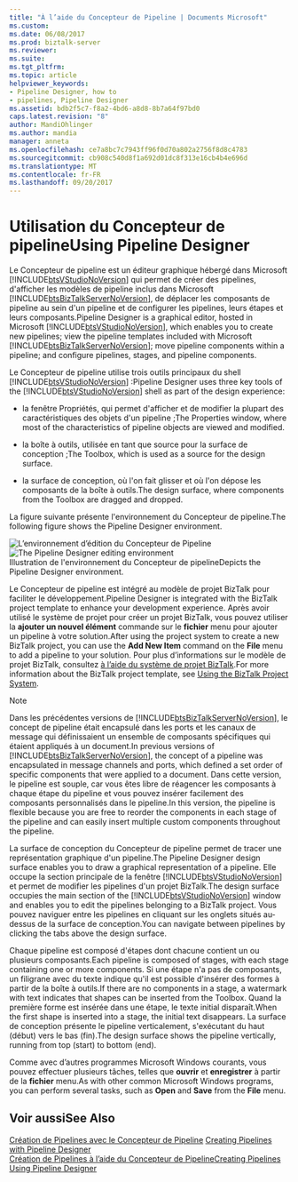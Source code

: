 ```yaml
---
title: "À l’aide du Concepteur de Pipeline | Documents Microsoft"
ms.custom: 
ms.date: 06/08/2017
ms.prod: biztalk-server
ms.reviewer: 
ms.suite: 
ms.tgt_pltfrm: 
ms.topic: article
helpviewer_keywords:
- Pipeline Designer, how to
- pipelines, Pipeline Designer
ms.assetid: bdb2f5c7-f8a2-4bd6-a8d8-8b7a64f97bd0
caps.latest.revision: "8"
author: MandiOhlinger
ms.author: mandia
manager: anneta
ms.openlocfilehash: ce7a8bc7c7943ff96f0d70a802a2756f8d8c4783
ms.sourcegitcommit: cb908c540d8f1a692d01dc8f313e16cb4b4e696d
ms.translationtype: MT
ms.contentlocale: fr-FR
ms.lasthandoff: 09/20/2017
---
```

# <a name="using-pipeline-designer"></a><span data-ttu-id="99de1-102">Utilisation du Concepteur de pipeline</span><span class="sxs-lookup"><span data-stu-id="99de1-102">Using Pipeline Designer</span></span>
<span data-ttu-id="99de1-103">Le Concepteur de pipeline est un éditeur graphique hébergé dans Microsoft [!INCLUDE[btsVStudioNoVersion](../includes/btsvstudionoversion-md.md)] qui permet de créer des pipelines, d'afficher les modèles de pipeline inclus dans Microsoft [!INCLUDE[btsBizTalkServerNoVersion](../includes/btsbiztalkservernoversion-md.md)], de déplacer les composants de pipeline au sein d'un pipeline et de configurer les pipelines, leurs étapes et leurs composants.</span><span class="sxs-lookup"><span data-stu-id="99de1-103">Pipeline Designer is a graphical editor, hosted in Microsoft [!INCLUDE[btsVStudioNoVersion](../includes/btsvstudionoversion-md.md)], which enables you to create new pipelines; view the pipeline templates included with Microsoft [!INCLUDE[btsBizTalkServerNoVersion](../includes/btsbiztalkservernoversion-md.md)]; move pipeline components within a pipeline; and configure pipelines, stages, and pipeline components.</span></span>  
  
 <span data-ttu-id="99de1-104">Le Concepteur de pipeline utilise trois outils principaux du shell [!INCLUDE[btsVStudioNoVersion](../includes/btsvstudionoversion-md.md)] :</span><span class="sxs-lookup"><span data-stu-id="99de1-104">Pipeline Designer uses three key tools of the [!INCLUDE[btsVStudioNoVersion](../includes/btsvstudionoversion-md.md)] shell as part of the design experience:</span></span>  
  
-   <span data-ttu-id="99de1-105">la fenêtre Propriétés, qui permet d'afficher et de modifier la plupart des caractéristiques des objets d'un pipeline ;</span><span class="sxs-lookup"><span data-stu-id="99de1-105">The Properties window, where most of the characteristics of pipeline objects are viewed and modified.</span></span>  
  
-   <span data-ttu-id="99de1-106">la boîte à outils, utilisée en tant que source pour la surface de conception ;</span><span class="sxs-lookup"><span data-stu-id="99de1-106">The Toolbox, which is used as a source for the design surface.</span></span>  
  
-   <span data-ttu-id="99de1-107">la surface de conception, où l'on fait glisser et où l'on dépose les composants de la boîte à outils.</span><span class="sxs-lookup"><span data-stu-id="99de1-107">The design surface, where components from the Toolbox are dragged and dropped.</span></span>  
  
 <span data-ttu-id="99de1-108">La figure suivante présente l'environnement du Concepteur de pipeline.</span><span class="sxs-lookup"><span data-stu-id="99de1-108">The following figure shows the Pipeline Designer environment.</span></span>  
  
 <span data-ttu-id="99de1-109">![L’environnement d’édition du Concepteur de Pipeline](../core/media/ebiz-prog-usepipe.gif "ebiz_prog_usepipe")</span><span class="sxs-lookup"><span data-stu-id="99de1-109">![The Pipeline Designer editing environment](../core/media/ebiz-prog-usepipe.gif "ebiz_prog_usepipe")</span></span>  
<span data-ttu-id="99de1-110">Illustration de l'environnement du Concepteur de pipeline</span><span class="sxs-lookup"><span data-stu-id="99de1-110">Depicts the Pipeline Designer environment.</span></span>  
  
 <span data-ttu-id="99de1-111">Le Concepteur de pipeline est intégré au modèle de projet BizTalk pour faciliter le développement.</span><span class="sxs-lookup"><span data-stu-id="99de1-111">Pipeline Designer is integrated with the BizTalk project template to enhance your development experience.</span></span> <span data-ttu-id="99de1-112">Après avoir utilisé le système de projet pour créer un projet BizTalk, vous pouvez utiliser la **ajouter un nouvel élément** commande sur le **fichier** menu pour ajouter un pipeline à votre solution.</span><span class="sxs-lookup"><span data-stu-id="99de1-112">After using the project system to create a new BizTalk project, you can use the **Add New Item** command on the **File** menu to add a pipeline to your solution.</span></span> <span data-ttu-id="99de1-113">Pour plus d’informations sur le modèle de projet BizTalk, consultez [à l’aide du système de projet BizTalk](../core/using-the-biztalk-project-system.md).</span><span class="sxs-lookup"><span data-stu-id="99de1-113">For more information about the BizTalk project template, see [Using the BizTalk Project System](../core/using-the-biztalk-project-system.md).</span></span>  
  
> [!NOTE]
>  <span data-ttu-id="99de1-114">Dans les précédentes versions de [!INCLUDE[btsBizTalkServerNoVersion](../includes/btsbiztalkservernoversion-md.md)], le concept de pipeline était encapsulé dans les ports et les canaux de message qui définissaient un ensemble de composants spécifiques qui étaient appliqués à un document.</span><span class="sxs-lookup"><span data-stu-id="99de1-114">In previous versions of [!INCLUDE[btsBizTalkServerNoVersion](../includes/btsbiztalkservernoversion-md.md)], the concept of a pipeline was encapsulated in message channels and ports, which defined a set order of specific components that were applied to a document.</span></span> <span data-ttu-id="99de1-115">Dans cette version, le pipeline est souple, car vous êtes libre de réagencer les composants à chaque étape du pipeline et vous pouvez insérer facilement des composants personnalisés dans le pipeline.</span><span class="sxs-lookup"><span data-stu-id="99de1-115">In this version, the pipeline is flexible because you are free to reorder the components in each stage of the pipeline and can easily insert multiple custom components throughout the pipeline.</span></span>  
  
 <span data-ttu-id="99de1-116">La surface de conception du Concepteur de pipeline permet de tracer une représentation graphique d'un pipeline.</span><span class="sxs-lookup"><span data-stu-id="99de1-116">The Pipeline Designer design surface enables you to draw a graphical representation of a pipeline.</span></span> <span data-ttu-id="99de1-117">Elle occupe la section principale de la fenêtre [!INCLUDE[btsVStudioNoVersion](../includes/btsvstudionoversion-md.md)] et permet de modifier les pipelines d'un projet BizTalk.</span><span class="sxs-lookup"><span data-stu-id="99de1-117">The design surface occupies the main section of the [!INCLUDE[btsVStudioNoVersion](../includes/btsvstudionoversion-md.md)] window and enables you to edit the pipelines belonging to a BizTalk project.</span></span> <span data-ttu-id="99de1-118">Vous pouvez naviguer entre les pipelines en cliquant sur les onglets situés au-dessus de la surface de conception.</span><span class="sxs-lookup"><span data-stu-id="99de1-118">You can navigate between pipelines by clicking the tabs above the design surface.</span></span>  
  
 <span data-ttu-id="99de1-119">Chaque pipeline est composé d'étapes dont chacune contient un ou plusieurs composants.</span><span class="sxs-lookup"><span data-stu-id="99de1-119">Each pipeline is composed of stages, with each stage containing one or more components.</span></span> <span data-ttu-id="99de1-120">Si une étape n'a pas de composants, un filigrane avec du texte indique qu'il est possible d'insérer des formes à partir de la boîte à outils.</span><span class="sxs-lookup"><span data-stu-id="99de1-120">If there are no components in a stage, a watermark with text indicates that shapes can be inserted from the Toolbox.</span></span> <span data-ttu-id="99de1-121">Quand la première forme est insérée dans une étape, le texte initial disparaît.</span><span class="sxs-lookup"><span data-stu-id="99de1-121">When the first shape is inserted into a stage, the initial text disappears.</span></span> <span data-ttu-id="99de1-122">La surface de conception présente le pipeline verticalement, s'exécutant du haut (début) vers le bas (fin).</span><span class="sxs-lookup"><span data-stu-id="99de1-122">The design surface shows the pipeline vertically, running from top (start) to bottom (end).</span></span>  
  
 <span data-ttu-id="99de1-123">Comme avec d’autres programmes Microsoft Windows courants, vous pouvez effectuer plusieurs tâches, telles que **ouvrir** et **enregistrer** à partir de la **fichier** menu.</span><span class="sxs-lookup"><span data-stu-id="99de1-123">As with other common Microsoft Windows programs, you can perform several tasks, such as **Open** and **Save** from the **File** menu.</span></span>  
  
## <a name="see-also"></a><span data-ttu-id="99de1-124">Voir aussi</span><span class="sxs-lookup"><span data-stu-id="99de1-124">See Also</span></span>  
 <span data-ttu-id="99de1-125">[Création de Pipelines avec le Concepteur de Pipeline](../core/creating-pipelines-with-pipeline-designer.md) </span><span class="sxs-lookup"><span data-stu-id="99de1-125">[Creating Pipelines with Pipeline Designer](../core/creating-pipelines-with-pipeline-designer.md) </span></span>  
 [<span data-ttu-id="99de1-126">Création de Pipelines à l’aide du Concepteur de Pipeline</span><span class="sxs-lookup"><span data-stu-id="99de1-126">Creating Pipelines Using Pipeline Designer</span></span>](../core/creating-pipelines-using-pipeline-designer.md)